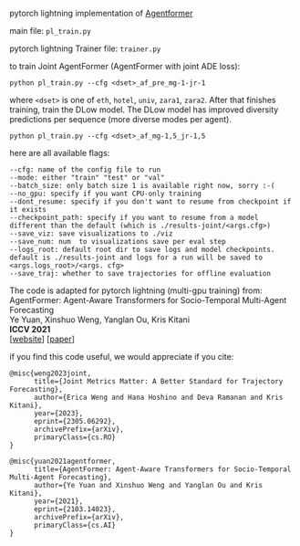 pytorch lightning implementation of [Agentformer](https://github.com/Khrylx/AgentFormer)

main file: `pl_train.py`

pytorch lightning Trainer file: `trainer.py`

to train Joint AgentFormer (AgentFormer with joint ADE loss):
```
python pl_train.py --cfg <dset>_af_pre_mg-1-jr-1
```
where `<dset>` is one of `eth`, `hotel`, `univ`, `zara1`, `zara2`.
After that finishes training, train the DLow model. The DLow model has improved diversity predictions per sequence (more diverse modes per agent).
```
python pl_train.py --cfg <dset>_af_mg-1,5_jr-1,5
```

here are all available flags:
```
--cfg: name of the config file to run
--mode: either "train" "test" or "val"
--batch_size: only batch size 1 is available right now, sorry :-(
--no_gpu: specify if you want CPU-only training
--dont_resume: specify if you don't want to resume from checkpoint if it exists
--checkpoint_path: specify if you want to resume from a model different than the default (which is ./results-joint/<args.cfg>)
--save_viz: save visualizations to ./viz
--save_num: num  to visualizations save per eval step
--logs_root: default root dir to save logs and model checkpoints. default is ./results-joint and logs for a run will be saved to <args.logs_root>/<args. cfg>
--save_traj: whether to save trajectories for offline evaluation
```

The code is adapted for pytorch lightning (multi-gpu training) from:
AgentFormer: Agent-Aware Transformers for Socio-Temporal Multi-Agent Forecasting  
Ye Yuan, Xinshuo Weng, Yanglan Ou, Kris Kitani  
**ICCV 2021**  
[[website](https://www.ye-yuan.com/agentformer)] [[paper](https://arxiv.org/abs/2103.14023)]

if you find this code useful, we would appreciate if you cite:

```
@misc{weng2023joint,
      title={Joint Metrics Matter: A Better Standard for Trajectory Forecasting}, 
      author={Erica Weng and Hana Hoshino and Deva Ramanan and Kris Kitani},
      year={2023},
      eprint={2305.06292},
      archivePrefix={arXiv},
      primaryClass={cs.RO}
}
```

```
@misc{yuan2021agentformer,
      title={AgentFormer: Agent-Aware Transformers for Socio-Temporal Multi-Agent Forecasting}, 
      author={Ye Yuan and Xinshuo Weng and Yanglan Ou and Kris Kitani},
      year={2021},
      eprint={2103.14023},
      archivePrefix={arXiv},
      primaryClass={cs.AI}
}
```

